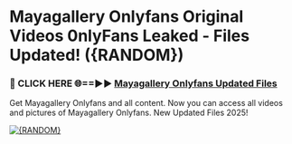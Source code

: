 # Mayagallery Onlyfans Original Videos 0nlyFans Leaked - Files Updated! ({RANDOM})

<h3>🔴 CLICK HERE 🌐==►► <a href="https://betterlinks.top/A2PfLJ" rel="nofollow">Mayagallery Onlyfans Updated Files</a></h3>

Get Mayagallery Onlyfans and all content. Now you can access all videos and pictures of Mayagallery Onlyfans. New Updated Files 2025!

[![{RANDOM}](https://i.imgur.com/ppqm5kG.gif)](https://betterlinks.top/A2PfLJ)